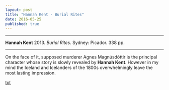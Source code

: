```yaml
---
layout: post
title: "Hannah Kent - Burial Rites"
date: 2016-05-25
published: true
---
```



***
<b>Hannah Kent</b> 2013. _Burial Rites_.  Sydney: Picador. 338 pp.

***

On the face of it, supposed murderer Agnes Magnúsdóttir is the principal character whose story is slowly revealed by **Hannah Kent**.  However in my mind the Iceland and Icelanders of the 1800s overwhelmingly leave the most lasting impression.   



<a href="URL">txt</a>

